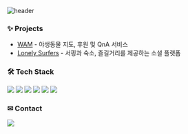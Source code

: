 ![header](https://capsule-render.vercel.app/api?type=waving&color=gradient&height=230&section=header&text=eun417&fontSize=80&fontAlignY=37&desc=Backend%20Developer)

### ✨ Projects
- [WAM](https://github.com/eun417/WAM) - 야생동물 지도, 후원 및 QnA 서비스
- [Lonely Surfers](https://github.com/eun417/LonelySurfers) - 서핑과 숙소, 즐길거리를 제공하는 소셜 플랫폼

### 🛠 Tech Stack
<a target="_blank"><img src="https://img.shields.io/badge/Java-437291?style=flat&logo=openjdk&logoColor=white"/></a>
<a target="_blank"><img src="https://img.shields.io/badge/Spring-6DB33F?style=flat&logo=Spring&logoColor=white"/></a>
<a target="_blank"><img src="https://img.shields.io/badge/JPA-59666C?style=flat&logo=Hibernate&logoColor=white"/></a>
<a target="_blank"><img src="https://img.shields.io/badge/MyBatis-000000?style=flat&logo=MyBatis&logoColor=white"></a>
<a target="_blank"><img src="https://img.shields.io/badge/MySQL-4479A1?style=flat&logo=mysql&logoColor=white"/></a>
<a target="_blank"><img src="https://img.shields.io/badge/Oracle-F80000?style=flat&logo=Oracle&logoColor=white"/></a>

### ✉ Contact
<a href="mailto:cea6439@gmail.com"><img src="https://img.shields.io/badge/Gmail-d14836?style=flat-square&logo=Gmail&logoColor=white&link=cea6439@gmail.com"/></a>
